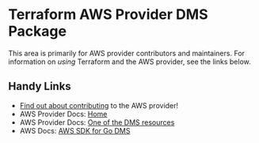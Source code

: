 # Terraform AWS Provider DMS Package

This area is primarily for AWS provider contributors and maintainers. For information on _using_ Terraform and the AWS provider, see the links below.


## Handy Links

* [Find out about contributing](../../../docs/index.md#contribute) to the AWS provider!
* AWS Provider Docs: [Home](https://registry.terraform.io/providers/hashicorp/aws/latest/docs)
* AWS Provider Docs: [One of the DMS resources](https://registry.terraform.io/providers/hashicorp/aws/latest/docs/resources/dms_certificate)
* AWS Docs: [AWS SDK for Go DMS](https://docs.aws.amazon.com/sdk-for-go/api/service/databasemigrationservice/)
